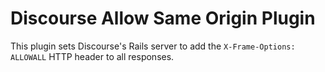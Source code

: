 # Discourse Allow Same Origin Plugin

This plugin sets Discourse's Rails server to add the `X-Frame-Options: ALLOWALL` HTTP header to all responses.